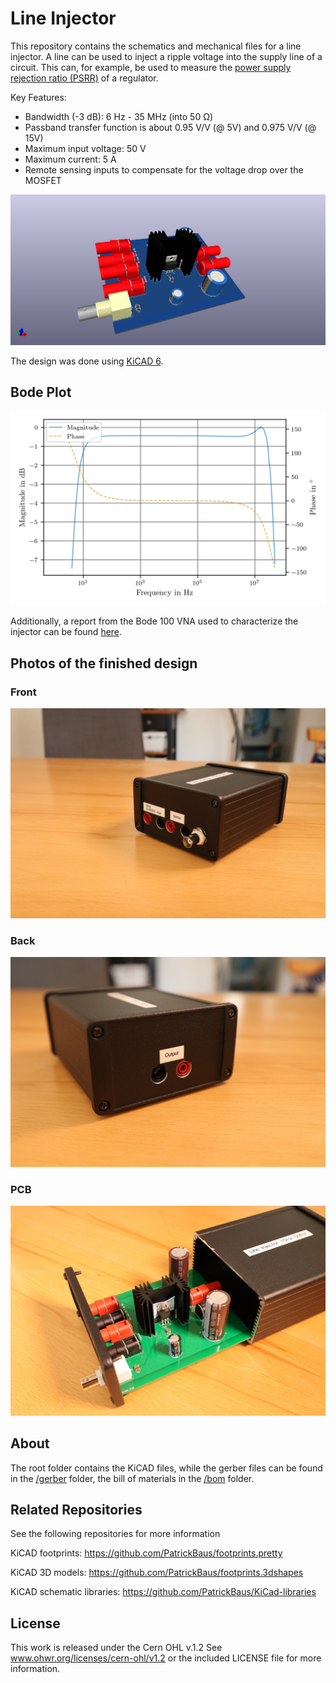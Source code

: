 Line Injector
===================

This repository contains the schematics and mechanical files for a line injector. A line can be used to inject a ripple voltage into the supply line of a circuit. This can, for example, be used to measure the [power supply rejection ratio (PSRR)](https://en.wikipedia.org/wiki/Power_supply_rejection_ratio) of a regulator.

Key Features:
 * Bandwidth (-3 dB): 6 Hz - 35 MHz (into 50 Ω)
 * Passband transfer function is about 0.95 V/V (@ 5V) and 0.975 V/V (@ 15V)
 * Maximum input voltage: 50 V
 * Maximum current: 5 A
 * Remote sensing inputs to compensate for the voltage drop over the MOSFET

![Line injector pcb](images/pcb.png)

The design was done using [KiCAD 6](https://www.kicad.org/).

Bode Plot
------------------------------
![Bode Plot](images/line_injector_bode.png)

Additionally, a report from the Bode 100 VNA used to characterize the injector can be found [here](/supplemental/Line%20Injector_JFW.pdf).

Photos of the finished design
------------------------------

### Front

![Line injector photo front](images/BM1A2124_small.JPG)

### Back

![Line injector photo back](images/BM1A2125_small.JPG)

### PCB

![Line injector photo back](images/BM1A2129_small.JPG)

About
-----

The root folder contains the KiCAD files, while the gerber files can be found in the [/gerber](gerber/) folder, the bill of materials in the [/bom](bom/) folder.

Related Repositories
--------------------

See the following repositories for more information

KiCAD footprints: https://github.com/PatrickBaus/footprints.pretty

KiCAD 3D models: https://github.com/PatrickBaus/footprints.3dshapes

KiCAD schematic libraries: https://github.com/PatrickBaus/KiCad-libraries

License
-------

This work is released under the Cern OHL v.1.2
See www.ohwr.org/licenses/cern-ohl/v1.2 or the included LICENSE file for more information.
